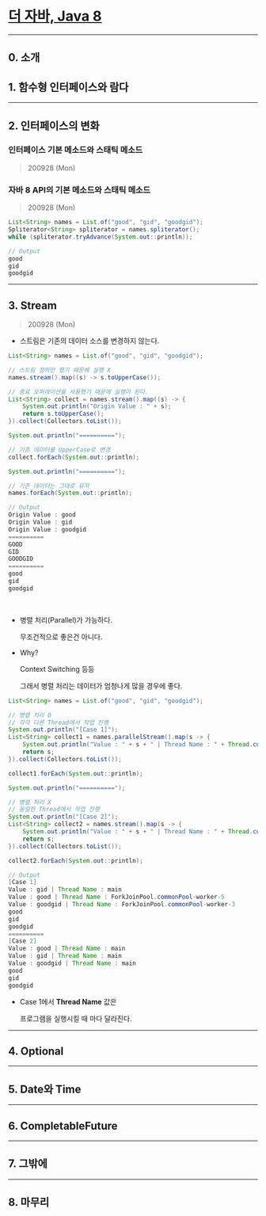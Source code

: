 
# [더 자바, Java 8](https://www.inflearn.com/course/the-java-java8/dashboard)

---
## 0. 소개

## 1. 함수형 인터페이스와 람다


---

## 2. 인터페이스의 변화

### 인터페이스 기본 메소드와 스태틱 메소드

> 200928 (Mon)

### 자바 8 API의 기본 메소드와 스태틱 메소드

> 200928 (Mon)


``` java
List<String> names = List.of("good", "gid", "goodgid");
Spliterator<String> spliterator = names.spliterator();
while (spliterator.tryAdvance(System.out::println));

// Output
good
gid
goodgid
```

---

## 3. Stream

> 200928 (Mon)

* 스트림은 기존의 데이터 소스를 변경하지 않는다.

``` java
List<String> names = List.of("good", "gid", "goodgid");

// 스트림 정의만 했기 때문에 실행 X
names.stream().map((s) -> s.toUpperCase());

// 종료 오퍼레이션을 사용했기 때문에 실행이 된다.
List<String> collect = names.stream().map((s) -> {
    System.out.println("Origin Value : " + s);
    return s.toUpperCase();
}).collect(Collectors.toList());

System.out.println("==========");

// 기존 데이터를 UpperCase로 변경
collect.forEach(System.out::println);

System.out.println("==========");

// 기존 데이터는 그대로 유지
names.forEach(System.out::println);

// Output
Origin Value : good
Origin Value : gid
Origin Value : goodgid
==========
GOOD
GID
GOODGID
==========
good
gid
goodgid
```

<br>

* 병렬 처리(Parallel)가 가능하다.

  무조건적으로 좋은건 아니다. 

* Why? 

  Context Switching 등등

  그래서 병렬 처리는 데이터가 엄청나게 많을 경우에 좋다.

``` java
List<String> names = List.of("good", "gid", "goodgid");

// 병렬 처리 O
// 각각 다른 Thread에서 작업 진행
System.out.println("[Case 1]");
List<String> collect1 = names.parallelStream().map(s -> {
    System.out.println("Value : " + s + " | Thread Name : " + Thread.currentThread().getName());
    return s;
}).collect(Collectors.toList());

collect1.forEach(System.out::println);

System.out.println("==========");

// 병렬 처리 X
// 동일한 Thread에서 작업 진행
System.out.println("[Case 2]");
List<String> collect2 = names.stream().map(s -> {
    System.out.println("Value : " + s + " | Thread Name : " + Thread.currentThread().getName());
    return s;
}).collect(Collectors.toList());

collect2.forEach(System.out::println);

// Output
[Case 1]
Value : gid | Thread Name : main
Value : good | Thread Name : ForkJoinPool.commonPool-worker-5
Value : goodgid | Thread Name : ForkJoinPool.commonPool-worker-3
good
gid
goodgid
==========
[Case 2]
Value : good | Thread Name : main
Value : gid | Thread Name : main
Value : goodgid | Thread Name : main
good
gid
goodgid
```

* Case 1에서 **Thread Name** 값은 

  프로그램을 실행시킬 때 마다 달라진다.

---


## 4. Optional


---


## 5. Date와 Time


---


## 6. CompletableFuture


---


## 7. 그밖에


---


## 8. 마무리